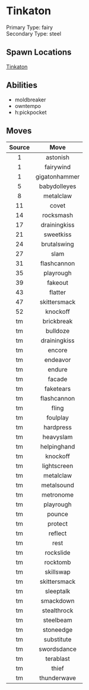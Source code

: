 # Tinkaton  
Primary Type: fairy  
Secondary Type: steel  
  
## Spawn Locations  
[Tinkaton](/data/spawn_presets/tinkaton.md)  
  
## Abilities  
  * moldbreaker
  * owntempo
  * h:pickpocket
  
  
## Moves  
  
| Source | Move |  
|:---:|:---:|  
| 1 | astonish |  
| 1 | fairywind |  
| 1 | gigatonhammer |  
| 5 | babydolleyes |  
| 8 | metalclaw |  
| 11 | covet |  
| 14 | rocksmash |  
| 17 | drainingkiss |  
| 21 | sweetkiss |  
| 24 | brutalswing |  
| 27 | slam |  
| 31 | flashcannon |  
| 35 | playrough |  
| 39 | fakeout |  
| 43 | flatter |  
| 47 | skittersmack |  
| 52 | knockoff |  
| tm | brickbreak |  
| tm | bulldoze |  
| tm | drainingkiss |  
| tm | encore |  
| tm | endeavor |  
| tm | endure |  
| tm | facade |  
| tm | faketears |  
| tm | flashcannon |  
| tm | fling |  
| tm | foulplay |  
| tm | hardpress |  
| tm | heavyslam |  
| tm | helpinghand |  
| tm | knockoff |  
| tm | lightscreen |  
| tm | metalclaw |  
| tm | metalsound |  
| tm | metronome |  
| tm | playrough |  
| tm | pounce |  
| tm | protect |  
| tm | reflect |  
| tm | rest |  
| tm | rockslide |  
| tm | rocktomb |  
| tm | skillswap |  
| tm | skittersmack |  
| tm | sleeptalk |  
| tm | smackdown |  
| tm | stealthrock |  
| tm | steelbeam |  
| tm | stoneedge |  
| tm | substitute |  
| tm | swordsdance |  
| tm | terablast |  
| tm | thief |  
| tm | thunderwave |  
  
